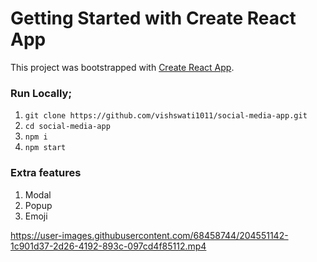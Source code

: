 # Getting Started with Create React App

This project was bootstrapped with [Create React App](https://github.com/facebook/create-react-app).
 

### Run Locally;

1) `git clone https://github.com/vishswati1011/social-media-app.git`
2) `cd social-media-app`
3) `npm i`
4) `npm start`


### Extra features
1) Modal
2) Popup
3) Emoji



https://user-images.githubusercontent.com/68458744/204551142-1c901d37-2d26-4192-893c-097cd4f85112.mp4


